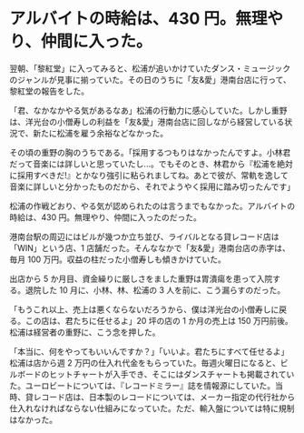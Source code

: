 # アルバイトの時給は、430 円。無理やり、仲間に入った。

翌朝、「黎紅堂」に入ってみると、松浦が追いかけていたダンス・ミュージックのジャンルが見事に揃っていた。その日のうちに「友&愛」港南台店に行って、黎紅堂の報告をした。

「君、なかなかやる気があるなあ」松浦の行動力に感心していた。しかし重野は、洋光台の小僧寿しの利益を「友&愛」港南台店に回しながら経営している状況で、新たに松浦を雇う余裕などなかった。

その頃の重野の胸のうちである。「採用するつもりはなかったんですよ。小林君だって音楽には詳しいと思っていたし...。でもそのとき、林君から『松浦を絶対に採用すべきだ!』とかなり強引に粘られましてね。あとで彼が、常軌を逸して音楽に詳しいと分かったものだから、それでようやく採用に踏み切ったんです」

松浦の作戦どおり、やる気が認められたのは言うまでもなかった。アルバイトの時給は、430 円。無理やり、仲間に入ったのだった。

港南台駅の周辺にはビルが幾つか立ち並び、ライバルとなる貸レコード店は「WIN」という店、1 店舗だった。そんななかで「友&愛」港南台店の赤字は、毎月 100 万円。収益の柱だった小僧寿しも傾きかけていた。

出店から 5 か月目、資金繰りに厳しさをました重野は胃潰瘍を患って入院する。退院した 10 月に、小林、林、松浦の 3 人を前に、こう漏らすのだった。

「もうこれ以上、売上は悪くならないだろうから、僕は洋光台の小僧寿しに戻る。この店は、君たちに任せるよ」20 坪の店の 1 か月の売上は 150 万円前後。松浦は経営者の重野に、こう念を押した。

「本当に、何をやってもいいんですか？」「いいよ。君たちにすべて任せるよ」松浦は店から週 2 万円の仕入れ代金をもらっていた。毎週火曜日になると、ビルボードのヒットチャートが入手でき、そこにはダンスチャートも掲載されていた。ユーロビートについては、『レコードミラー』誌を情報源にしていた。当時、貸レコード店は、日本製のレコードについては、メーカー指定の代行社から仕入れなければならない仕組みになっていた。ただ、輸入盤については特に規制はなかった。
